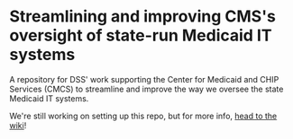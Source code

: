 # Streamlining and improving CMS's oversight of state-run Medicaid IT systems
A repository for DSS' work supporting the Center for Medicaid and CHIP Services (CMCS) to streamline and improve the way we oversee the state Medicaid IT systems.

We're still working on setting up this repo, but for more info, [head to the wiki](https://github.com/CMSgov/CMCS-DSG-DSS-Oversight/wiki)!
